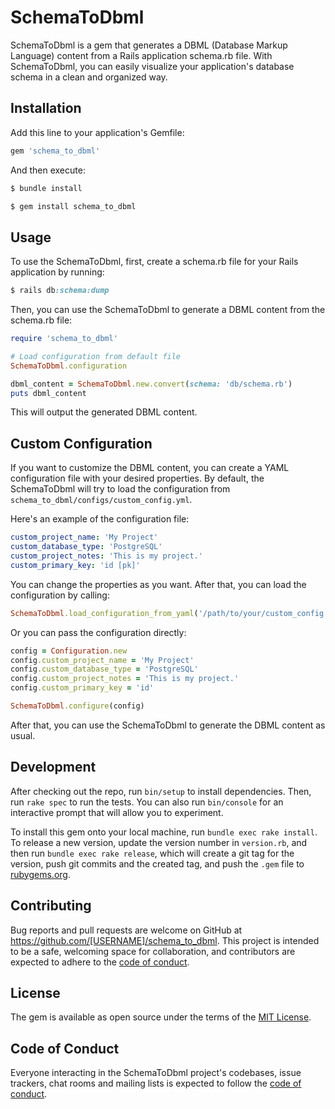 # SchemaToDbml

SchemaToDbml is a gem that generates a DBML (Database Markup Language) content from a Rails application schema.rb file. With SchemaToDbml, you can easily visualize your application's database schema in a clean and organized way.

## Installation

Add this line to your application's Gemfile:

```ruby
gem 'schema_to_dbml'
```

And then execute:

```ruby
$ bundle install
```

```ruby
$ gem install schema_to_dbml
```

## Usage

To use the SchemaToDbml, first, create a schema.rb file for your Rails application by running:

```ruby
$ rails db:schema:dump
```
Then, you can use the SchemaToDbml to generate a DBML content from the schema.rb file:

```ruby
require 'schema_to_dbml'

# Load configuration from default file
SchemaToDbml.configuration

dbml_content = SchemaToDbml.new.convert(schema: 'db/schema.rb')
puts dbml_content
```

This will output the generated DBML content.

## Custom Configuration

If you want to customize the DBML content, you can create a YAML configuration file with your desired properties. 
By default, the SchemaToDbml will try to load the configuration from `schema_to_dbml/configs/custom_config.yml`.

Here's an example of the configuration file:

```yaml
custom_project_name: 'My Project'
custom_database_type: 'PostgreSQL'
custom_project_notes: 'This is my project.'
custom_primary_key: 'id [pk]'
```

You can change the properties as you want. After that, you can load the configuration by calling:

```ruby
SchemaToDbml.load_configuration_from_yaml('/path/to/your/custom_config.yml')
```

Or you can pass the configuration directly:

```ruby
config = Configuration.new
config.custom_project_name = 'My Project'
config.custom_database_type = 'PostgreSQL'
config.custom_project_notes = 'This is my project.'
config.custom_primary_key = 'id'

SchemaToDbml.configure(config)
```

After that, you can use the SchemaToDbml to generate the DBML content as usual.

## Development

After checking out the repo, run `bin/setup` to install dependencies. Then, run `rake spec` to run the tests. You can also run `bin/console` for an interactive prompt that will allow you to experiment.

To install this gem onto your local machine, run `bundle exec rake install`. To release a new version, update the version number in `version.rb`, and then run `bundle exec rake release`, which will create a git tag for the version, push git commits and the created tag, and push the `.gem` file to [rubygems.org](https://rubygems.org).

## Contributing

Bug reports and pull requests are welcome on GitHub at https://github.com/[USERNAME]/schema_to_dbml. This project is intended to be a safe, welcoming space for collaboration, and contributors are expected to adhere to the [code of conduct](https://github.com/[USERNAME]/schema_to_dbml/blob/main/CODE_OF_CONDUCT.md).

## License

The gem is available as open source under the terms of the [MIT License](https://opensource.org/licenses/MIT).

## Code of Conduct

Everyone interacting in the SchemaToDbml project's codebases, issue trackers, chat rooms and mailing lists is expected to follow the [code of conduct](https://github.com/[USERNAME]/schema_to_dbml/blob/main/CODE_OF_CONDUCT.md).
